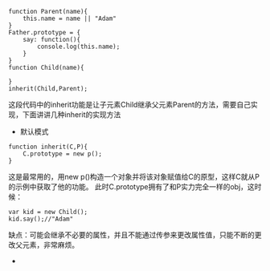 ```
function Parent(name){
    this.name = name || "Adam"
}
Father.prototype = {
    say: function(){
        console.log(this.name);
    }
}
function Child(name){

}
inherit(Child,Parent);
```
这段代码中的inherit功能是让子元素Child继承父元素Parent的方法，需要自己实现，下面讲讲几种inherit的实现方法

- 默认模式
```
function inherit(C,P){
    C.prototype = new p();
}
```
这是最常用的，用new p()构造一个对象并将该对象赋值给C的原型，这样C就从P的示例中获取了他的功能。
此时C.prototype拥有了和P实力完全一样的obj，这时候：
```
var kid = new Child();
kid.say();//"Adam"
```
缺点：可能会继承不必要的属性，并且不能通过传参来更改属性值，只能不断的更改父元素，非常麻烦。

- 
